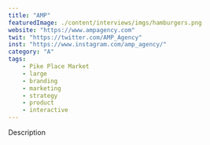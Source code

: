 ```yaml
---
title: "AMP"
featuredImage: ./content/interviews/imgs/hamburgers.png
website: "https://www.ampagency.com"
twit: "https://twitter.com/AMP_Agency"
inst: "https://www.instagram.com/amp_agency/"
category: "A"
tags:
    - Pike Place Market
    - large
    - branding
    - marketing
    - strategy
    - product
    - interactive
---
```


Description
